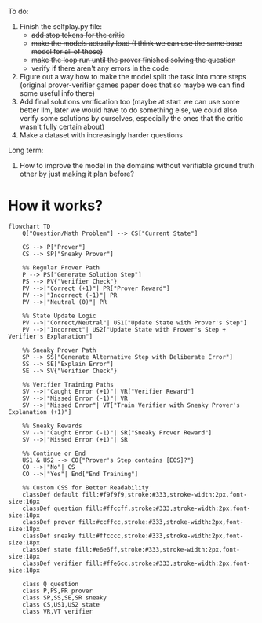 To do:
1. Finish the selfplay.py file:
   - ~~add stop tokens for the critic~~
   - ~~make the models actually load (I think we can use the same base model for all of those)~~
   - ~~make the loop run until the prover finished solving the question~~
   - verify if there aren't any errors in the code
2. Figure out a way how to make the model split the task into more steps (original prover-verifier games paper does that so maybe we can find some useful info there)
3. Add final solutions verification too (maybe at start we can use some better llm, later we would have to do something else, we could also verify some solutions by ourselves, especially the ones that the critic wasn't fully certain about)
4. Make a dataset with increasingly harder questions

Long term:
1. How to improve the model in the domains without verifiable ground truth other by just making it plan before?


# How it works?
```mermaid
flowchart TD
    Q["Question/Math Problem"] --> CS["Current State"]
    
    CS --> P["Prover"]
    CS --> SP["Sneaky Prover"]
    
    %% Regular Prover Path
    P --> PS["Generate Solution Step"]
    PS --> PV{"Verifier Check"}
    PV -->|"Correct (+1)"| PR["Prover Reward"]
    PV -->|"Incorrect (-1)"| PR
    PV -->|"Neutral (0)"| PR
    
    %% State Update Logic
    PV -->|"Correct/Neutral"| US1["Update State with Prover's Step"]
    PV -->|"Incorrect"| US2["Update State with Prover's Step + Verifier's Explanation"]
    
    %% Sneaky Prover Path
    SP --> SS["Generate Alternative Step with Deliberate Error"]
    SS --> SE["Explain Error"]
    SE --> SV{"Verifier Check"}
    
    %% Verifier Training Paths
    SV -->|"Caught Error (+1)"| VR["Verifier Reward"]
    SV -->|"Missed Error (-1)"| VR
    SV -->|"Missed Error"| VT["Train Verifier with Sneaky Prover's Explanation (+1)"]
    
    %% Sneaky Rewards
    SV -->|"Caught Error (-1)"| SR["Sneaky Prover Reward"]
    SV -->|"Missed Error (+1)"| SR
    
    %% Continue or End
    US1 & US2 --> CO{"Prover's Step contains [EOS]?"}
    CO -->|"No"| CS
    CO -->|"Yes"| End["End Training"]
    
    %% Custom CSS for Better Readability
    classDef default fill:#f9f9f9,stroke:#333,stroke-width:2px,font-size:16px
    classDef question fill:#ffccff,stroke:#333,stroke-width:2px,font-size:18px
    classDef prover fill:#ccffcc,stroke:#333,stroke-width:2px,font-size:18px
    classDef sneaky fill:#ffcccc,stroke:#333,stroke-width:2px,font-size:18px
    classDef state fill:#e6e6ff,stroke:#333,stroke-width:2px,font-size:18px
    classDef verifier fill:#ffe6cc,stroke:#333,stroke-width:2px,font-size:18px
    
    class Q question
    class P,PS,PR prover
    class SP,SS,SE,SR sneaky
    class CS,US1,US2 state
    class VR,VT verifier
```

